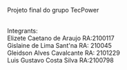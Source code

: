 
Projeto final do grupo TecPower

<br> Integrants:
<br> Elizete Caetano de Araujo RA:2100117
<br> Gislaine de Lima Sant'na   RA: 210045
<br>Gleidson Alves Cavalcante RA: 2101229
<br>Luis Gustavo Costa Silva RA:2100798
